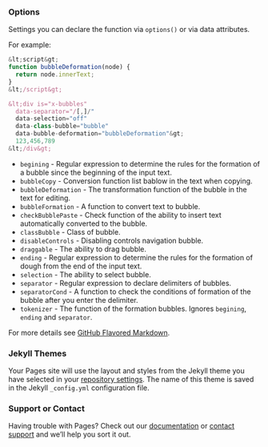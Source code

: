 ### Options

Settings you can declare the function via `options()` or via data attributes.

For example:
```javascript
&lt;script&gt;
function bubbleDeformation(node) {
  return node.innerText;
}
&lt;/script&gt;

&lt;div is="x-bubbles"
  data-separator="/[,]/"
  data-selection="off"
  data-class-bubble="bubble"
  data-bubble-deformation="bubbleDeformation"&gt;
  123,456,789
&lt;/div&gt;
```

- `begining` - Regular expression to determine the rules for the formation of a bubble since the beginning of the input text.
- `bubbleCopy` - Conversion function list bablow in the text when copying.
- `bubbleDeformation` - The transformation function of the bubble in the text for editing.
- `bubbleFormation` - A function to convert text to bubble.
- `checkBubblePaste` - Check function of the ability to insert text automatically converted to the bubble.
- `classBubble` - Class of bubble.
- `disableControls` - Disabling controls navigation bubble.
- `draggable` - The ability to drag bubble.
- `ending` - Regular expression to determine the rules for the formation of dough from the end of the input text.
- `selection` - The ability to select bubble.
- `separator` - Regular expression to declare delimiters of bubbles.
- `separatorCond` - A function to check the conditions of formation of the bubble after you enter the delimiter.
- `tokenizer` - The function of the formation bubbles. Ignores `begining`, `ending` and `separator`.


For more details see [GitHub Flavored Markdown](https://guides.github.com/features/mastering-markdown/).

### Jekyll Themes

Your Pages site will use the layout and styles from the Jekyll theme you have selected in your [repository settings](https://github.com/Katochimoto/x-bubbles/settings). The name of this theme is saved in the Jekyll `_config.yml` configuration file.

### Support or Contact

Having trouble with Pages? Check out our [documentation](https://help.github.com/categories/github-pages-basics/) or [contact support](https://github.com/contact) and we’ll help you sort it out.
